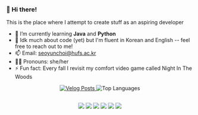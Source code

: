### 🤖 Hi there! 

This is the place where I attempt to create stuff as an aspiring developer

- 🌱  I’m currently learning **Java** and **Python**
- 💬  Idk much about code (yet) but I'm fluent in Korean and English -- feel free to reach out to me!
- 📫  Email: seoyunchoi@hufs.ac.kr
- 💁‍♀️  Pronouns: she/her 
- ⚡  Fun fact: Every fall I revisit my comfort video game called Night In The Woods

<div align="center">
  <a href="https://velog.io/@seo-yun-choi">
    <img src="https://velog-readme-stats.vercel.app/api/list?name=seo-yun-choi" alt="Velog Posts" />
  </a>
  <img src="https://github-readme-stats.vercel.app/api/top-langs/?username=anuraghazra&layout=compact" alt="Top Languages" />
</div>
<br>
<p align="center">
  <img src="https://img.shields.io/badge/JavaScript-F7DF1E?style=for-the-badge&logo=JavaScript&logoColor=white">
  <img src="https://img.shields.io/badge/HTML5-E34F26?style=for-the-badge&logo=html5&logoColor=white">
  <img src="https://img.shields.io/badge/CSS-239120?&style=for-the-badge&logo=css3&logoColor=white">
  <img src="https://img.shields.io/badge/Java-ED8B00?style=for-the-badge&logo=openjdk&logoColor=white">
  <img src="https://img.shields.io/badge/MySQL-00000F?style=for-the-badge&logo=mysql&logoColor=white">
  <img src="https://img.shields.io/badge/Spring-6DB33F?style=for-the-badge&logo=spring&logoColor=white">
</p>

